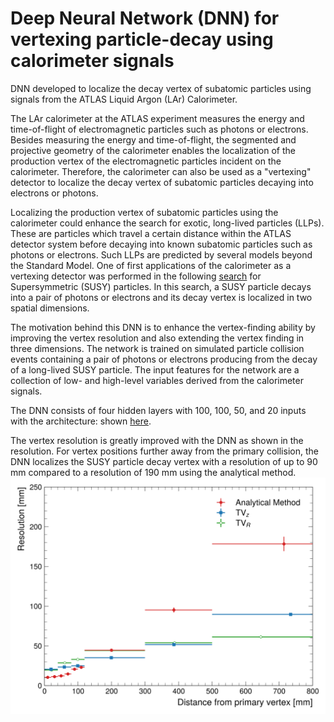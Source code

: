 # Deep Neural Network (DNN) for vertexing particle-decay using calorimeter signals

DNN developed to localize the decay vertex of subatomic particles using signals from the ATLAS Liquid Argon (LAr) Calorimeter.

The LAr calorimeter at the ATLAS experiment measures the energy and time-of-flight of electromagnetic particles such as photons or electrons. Besides measuring the energy and time-of-flight, the segmented and projective geometry of the calorimeter enables the localization of the production vertex of the electromagnetic particles incident on the calorimeter. Therefore, the calorimeter can also be used as a "vertexing" detector to localize the decay vertex of subatomic particles decaying into electrons or photons.

Localizing the production vertex of subatomic particles using the calorimeter could enhance the search for exotic, long-lived particles (LLPs). These are particles which travel a certain distance within the ATLAS detector system before decaying into known subatomic particles such as photons or electrons. Such LLPs are predicted by several models beyond the Standard Model. One of first applications of the calorimeter as a vertexing detector was performed in the following [search](https://atlas.web.cern.ch/Atlas/GROUPS/PHYSICS/PAPERS/SUSY-2020-28/) for Supersymmetric (SUSY) particles. In this search, a SUSY particle decays into a pair of photons or electrons and its decay vertex is localized in two spatial dimensions. 

The motivation behind this DNN is to enhance the vertex-finding ability by improving the vertex resolution and also extending the vertex finding in three dimensions. The network is trained on simulated particle collision events containing a pair of photons or electrons producing from the decay of a long-lived SUSY particle. The input features for the network are a collection of low- and high-level variables derived from the calorimeter signals. 

The DNN consists of four hidden layers with 100, 100, 50, and 20 inputs with the architecture: shown [here](readme/model.png). 

The vertex resolution is greatly improved with the DNN as shown in the resolution. For vertex positions further away from the primary collision, the DNN localizes the SUSY particle decay vertex with a resolution of up to 90 mm compared to a resolution of 190 mm using the analytical method.
![plot](readme/DNN_vertex_resolution.png)